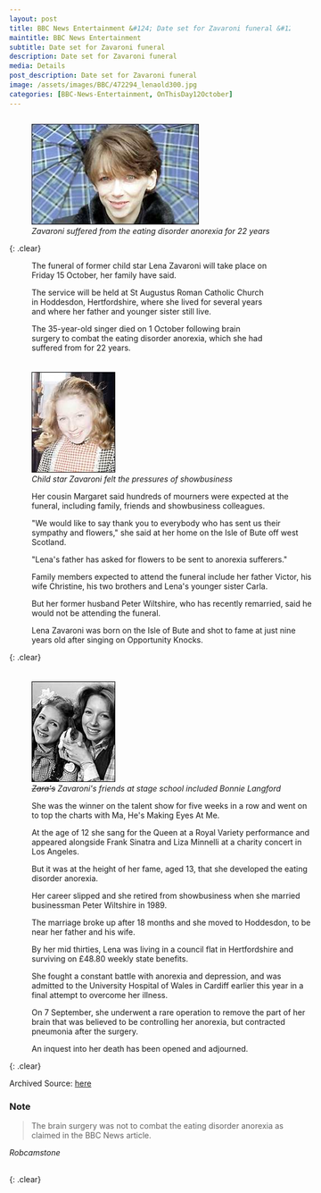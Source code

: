 ```yaml
---
layout: post
title: BBC News Entertainment &#124; Date set for Zavaroni funeral &#124; 12 October 1999
maintitle: BBC News Entertainment
subtitle: Date set for Zavaroni funeral
description: Date set for Zavaroni funeral
media: Details
post_description: Date set for Zavaroni funeral
image: /assets/images/BBC/472294_lenaold300.jpg
categories: [BBC-News-Entertainment, OnThisDay12October]
---
```


<figure class="fig300">
<img src="/assets/images/BBC/472294_lenaold300.jpg" class="full-width" />
<figcaption>
<cite>Zavaroni suffered from the eating disorder anorexia for 22 years</cite>
</figcaption>
</figure>

{: .clear}

<figure class="fig3">
<p>The funeral of former child star Lena Zavaroni will take place on Friday 15 October, her family have said.</p>
<p>The service will be held at St Augustus Roman Catholic Church in Hoddesdon, Hertfordshire, where she lived for several years and where her father and younger sister still live.</p>
<p>The 35-year-old singer died on 1 October following brain surgery to combat the eating disorder anorexia, which she had suffered from for 22 years.</p>
</figure>

<figure class="fig150">
<img src="/assets/images/BBC/472294_lenayoung150.jpg" class="full-width margin" />
<figcaption>
<cite>Child star Zavaroni felt the pressures of showbusiness</cite>
</figcaption>
</figure>

<figure class="fig2">
<p>Her cousin Margaret said hundreds of mourners were expected at the funeral, including family, friends and showbusiness colleagues.</p>
<p>"We would like to say thank you to everybody who has sent us their sympathy and flowers," she said at her home on the Isle of Bute off west Scotland.</p>
<p>"Lena's father has asked for flowers to be sent to anorexia sufferers."</p>
<p>Family members expected to attend the funeral include her father Victor, his wife Christine, his two brothers and Lena's younger sister Carla.</p>
<p>But her former husband Peter Wiltshire, who has recently remarried, said he would not be attending the funeral.</p>
<p>Lena Zavaroni was born on the Isle of Bute and shot to fame at just nine years old after singing on Opportunity Knocks.</p>
</figure>

{: .clear}

<figure class="fig150">
<img src="/assets/images/BBC/472294_enanadbonnie150.jpg" class="full-width margin" />
<figcaption>
<cite><s>Zara's</s> Zavaroni's friends at stage school included Bonnie Langford</cite>
</figcaption>
</figure>

<figure class="fig2">
<p>She was the winner on the talent show for five weeks in a row and went on to top the charts with Ma, He's Making Eyes At Me.</p>
<p>At the age of 12 she sang for the Queen at a Royal Variety performance and appeared alongside Frank Sinatra and Liza Minnelli at a charity concert in Los Angeles.</p>
<p>But it was at the height of her fame, aged 13, that she developed the eating disorder anorexia.</p>
<p>Her career slipped and she retired from showbusiness when she married businessman Peter Wiltshire in 1989.</p>
<p>The marriage broke up after 18 months and she moved to Hoddesdon, to be near her father and his wife.</p>
<p>By her mid thirties, Lena was living in a council flat in Hertfordshire and surviving on £48.80 weekly state benefits.</p>
<p>She fought a constant battle with anorexia and depression, and was admitted to the University Hospital of Wales in Cardiff earlier this year in a final attempt to overcome her illness.</p>
<p>On 7 September, she underwent a rare operation to remove the part of her brain that was believed to be controlling her anorexia, but contracted pneumonia after the surgery.</p>
<p>An inquest into her death has been opened and adjourned.</p>
</figure>

{: .clear}

Archived Source: [here](http://news.bbc.co.uk/1/hi/entertainment/472294.stm)

### Note
> The brain surgery was not to combat the eating disorder anorexia as claimed in the BBC News article.

<cite>Robcamstone</cite>

<br />{: .clear}

<style>
.margin {margin-top: 7px;}
.fig300 {float:left; width:300px;}
.fig150 {float:left; width:150px;}
.fig1 {width:20%;}
.fig2 {width:78%;}
@media screen and (orientation:portrait) {.fig1, .fig2, .fig150, .fig300 {width:100%;}}
</style>

